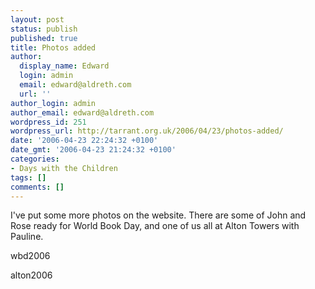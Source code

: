 ```yaml
---
layout: post
status: publish
published: true
title: Photos added
author:
  display_name: Edward
  login: admin
  email: edward@aldreth.com
  url: ''
author_login: admin
author_email: edward@aldreth.com
wordpress_id: 251
wordpress_url: http://tarrant.org.uk/2006/04/23/photos-added/
date: '2006-04-23 22:24:32 +0100'
date_gmt: '2006-04-23 21:24:32 +0100'
categories:
- Days with the Children
tags: []
comments: []
---
```

<p>I've put some more photos on the website.  There are some of John and Rose ready for World Book Day, and one of us all at Alton Towers with Pauline.</p>
<p><wpg2>wbd2006</wpg2></p>
<p><wpg2>alton2006</wpg2></p>
